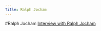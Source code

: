 ```yaml
---
Title: Ralph Jocham
---
```

#Ralph Jocham
[Interview with Ralph Jocham](%base_url%/wiki/projects/bachelorsprojects/Agility/RalphJocham/InterviewRalphJocham?_k=ICwZbTSj)
